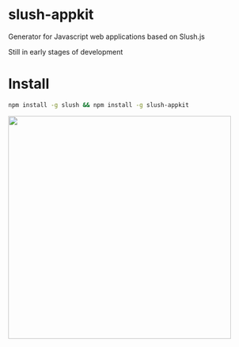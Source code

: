 # slush-appkit
Generator for Javascript web applications based on Slush.js

Still in early stages of development

# Install
```sh
npm install -g slush && npm install -g slush-appkit
```

<img src="https://app-kit-assets.s3.amazonaws.com/mean-stack.png" width="450">

